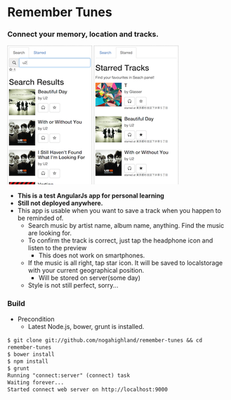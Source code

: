 # Remember Tunes
### Connect your memory, location and tracks.
![Search View](https://raw.githubusercontent.com/nogahighland/remember-tunes/master/images/search-view.png)
![Starred List View](https://github.com/nogahighland/remember-tunes/blob/master/images/starred-list-view.png)

- **This is a test AngularJs app for personal learning**
- **Still not deployed anywhere.**
- This app is usable when you want to save a track when you happen to be reminded of.
  - Search music by artist name, album name, anything. Find the music are looking for.
  - To confirm the track is correct, just tap the headphone icon and listen to the preview
    - This does not work on smartphones.
  - If the music is all right, tap star icon. It will be saved to localstorage with your current geographical position.
    - Will be stored on server(some day)
  - Style is not still perfect, sorry...

### Build
- Precondition
  - Latest Node.js, bower, grunt is installed.
``` shell
$ git clone git://github.com/nogahighland/remember-tunes && cd remember-tunes
$ bower install
$ npm install
$ grunt
Running "connect:server" (connect) task
Waiting forever...
Started connect web server on http://localhost:9000
```
